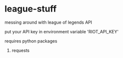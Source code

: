 # league-stuff

messing around with league of legends API

put your API key in environment variable 'RIOT_API_KEY'

requires python packages

1. requests
